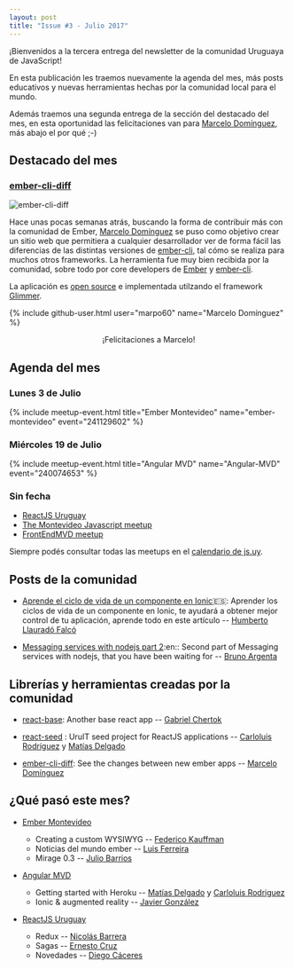 ```yaml
---
layout: post
title: "Issue #3 - Julio 2017"
---
```


¡Bienvenidos a la tercera entrega del newsletter de la comunidad Uruguaya de JavaScript! 

En esta publicación les traemos nuevamente la agenda del mes, más posts educativos y nuevas herramientas hechas por la comunidad local para el mundo.

Además traemos una segunda entrega de la sección del destacado del mes, en esta oportunidad las felicitaciones van para [Marcelo Domínguez], más abajo el por qué ;-)

## Destacado del mes

### [ember-cli-diff](http://www.ember-cli-diff.org/)

![ember-cli-diff]({{site.baseurl}}/public/images/ember-cli-diff.png)

Hace unas pocas semanas atrás, buscando la forma de contribuir más con la comunidad de Ember, [Marcelo Domínguez] se puso como objetivo crear un sitio web que permitiera a cualquier desarrollador ver de forma fácil las diferencias de las distintas versiones de [ember-cli](https://ember-cli.com/), tal cómo se realiza para muchos otros frameworks. La herramienta fue muy bien recibida por la comunidad, sobre todo por core developers de [Ember](https://emberjs.com/) y [ember-cli](https://ember-cli.com/).

La aplicación es [open source](https://github.com/mvdwg/ember-cli-diff) e implementada utilzando el framework [Glimmer](https://glimmerjs.com/).

{% include github-user.html user="marpo60" name="Marcelo Domínguez" %}
 
<p style="text-align: center;">¡Felicitaciones a Marcelo!</p>

## Agenda del mes

### Lunes 3 de Julio
{% include meetup-event.html title="Ember Montevideo" name="ember-montevideo" event="241129602" %}

### Miércoles 19 de Julio
{% include meetup-event.html title="Angular MVD" name="Angular-MVD" event="240074653" %}

### Sin fecha
* [ReactJS Uruguay](https://www.meetup.com/es/ReactJS-Uruguay/)
* [The Montevideo Javascript meetup](https://www.meetup.com/es/montevideojs/)
* [FrontEndMVD meetup](https://www.meetup.com/es/FrontEndMVD/)

Siempre podés consultar todas las meetups en el [calendario de js.uy](https://js-uy-calendar.now.sh/).

## Posts de la comunidad

* [Aprende el ciclo de vida de un componente en Ionic](https://www.ion-book.com/blog/tips/lifecycle-ionic/):es:: Aprender los ciclos de vida de un componente en Ionic, te ayudará a obtener mejor control de tu aplicación, aprende todo en este artículo -- [Humberto Llauradó Falcó]

* [Messaging services with nodejs part 2](https://www.cavepot.com/blog/messaging-services-nodejs-part2/):en:: Second part of Messaging services with nodejs, that you have been waiting for -- [Bruno Argenta]

## Librerías y herramientas creadas por la comunidad

* [react-base](https://github.com/ingsw-dev/react-base): Another base react app -- [Gabriel Chertok]

* [react-seed](https://github.com/UruIT/react-seed/) : UruIT seed project for ReactJS applications -- [Carloluis Rodríguez] y [Matías Delgado]

* [ember-cli-diff](https://github.com/mvdwg/ember-cli-diff): See the changes between new ember apps -- [Marcelo Domínguez]

## ¿Qué pasó este mes?

* [Ember Montevideo](http://ember.js.uy/#/2017-06)
  * Creating a custom WYSIWYG -- [Federico Kauffman]
  * Noticias del mundo ember -- [Luis Ferreira]
  * Mirage 0.3 -- [Julio Barrios]

* [Angular MVD](https://www.meetup.com/Angular-MVD/)
  * Getting started with Heroku -- [Matías Delgado] y [Carloluis Rodriguez]
  * Ionic & augmented reality -- [Javier González]

* [ReactJS Uruguay](https://reactjsuy.now.sh/editions)
  * Redux -- [Nicolás Barrera]
  * Sagas -- [Ernesto Cruz]
  * Novedades -- [Diego Cáceres]

[Marcelo Domínguez]: https://github.com/marpo60
[Humberto Llauradó Falcó]: https://github.com/hllaurado
[Bruno Argenta]: https://github.com/bruno-argenta/
[Gabriel Chertok]: https://github.com/cherta
[Carloluis Rodríguez]: https://github.com/carloluis
[Matías Delgado]: https://github.com/matiasdelgado
[Marcelo Domínguez]: https://github.com/marpo60
[Federico Kauffman]: https://github.com/fedekau
[Luis Ferreira]: https://github.com/hidnasio
[Julio Barrios]: https://github.com/jubar
[Matías Delgado]: https://github.com/matiasdelgado
[Carloluis Rodriguez]: https://github.com/carloluis
[Javier González]: https://github.com/javico2609
[Nicolás Barrera]: https://github.com/drummerhead
[Ernesto Cruz]: https://github.com/ercpereda
[Diego Cáceres]: https://github.com/diego-caceres